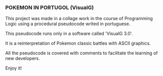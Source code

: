 ### POKEMON IN PORTUGOL (VisualG)

This project was made in a collage work in the course of Programming Logic using a procedural pseudocode writed in portuguese.

This pseudocode runs only in a software called 'VisualG 3.0'.

It is a reinterpretation of Pokemon classic battles with ASCII graphics.

All the pseudocode is covered with comments to facilitate the learning of new developers.

Enjoy it!